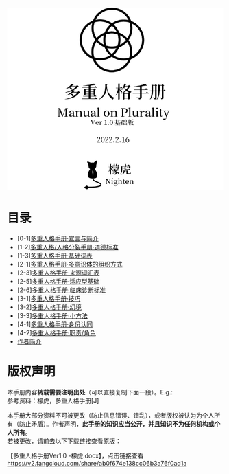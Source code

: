 ![多重人格手册 Manual on Plurality Ver 1.0基础版 2022.2.16 檬虎 Nighten](1C51938D-90CD-40C2-A6BB-462DA7CBD212.png "本Markdown记录由W192547975创建")

# 目录

- \[0-1\][多重人格手册·宣言与简介](01.md)
- \[1-2\][多重人格/人格分裂手册·道德标准​](12.md "等待记录")
- \[1-3\][多重人格手册·基础词表​](13.md "等待记录")
- \[2-1\][多重人格手册·多意识体的组织方式​](21.md "等待记录")
- \[2-3\][多重人格手册·来源词汇表​](23.md "等待记录")
- \[2-5\][多重人格手册·适应型基础​](25.md "等待记录")
- \[2-6\][多重人格手册·临床诊断标准​](26.md "等待记录")
- \[3-1\][多重人格手册·技巧​](31.md "等待记录")
- \[3-2\][多重人格手册·幻境​](32.md "等待记录")
- \[3-3\][多重人格手册·小方法​](33.md "等待记录")
- \[4-1\][多重人格手册·身份认同​](41.md "等待记录")
- \[4-2\][多重人格手册·职责/角色​](42.md "等待记录")
- [作者简介​](author.md "等待记录")

# 版权声明

本手册内容**转载需要注明出处**（可以直接复制下面一段）。E.g.:  
参考资料：檬虎，多重人格手册\[J\]
 
本手册大部分资料不可被更改（防止信息错误、错乱），或者版权被认为为个人所有（防止矛盾）。作者声明，**此手册的知识应当公开，并且知识不为任何机构或个人所有**。  
若被更改，请前去以下下载链接查看原版：
 
【多重人格手册Ver1.0 -檬虎.docx】，点击链接查看<https://v2.fangcloud.com/share/ab0f674e138cc06b3a76f0ad1a>
